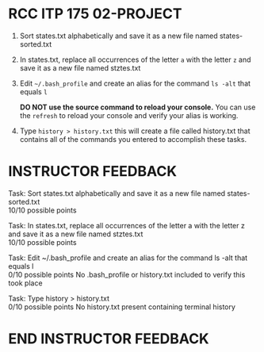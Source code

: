 # RCC ITP 175 02-PROJECT

1. Sort states.txt alphabetically and save it as a new file named states-sorted.txt
1. In states.txt, replace all occurrences of the letter `a` with the letter `z` and save it as a new file named stztes.txt
1. Edit `~/.bash_profile` and create an alias for the command `ls -alt` that equals `l`

    **DO NOT use the source command to reload your console.** You can use the `refresh` to reload your console and verify your alias is working.

1. Type `history > history.txt` this will create a file called history.txt that contains all of the commands you entered to accomplish these tasks.

# INSTRUCTOR FEEDBACK

Task: Sort states.txt alphabetically and save it as a new file named states-sorted.txt  
10/10 possible points

Task: In states.txt, replace all occurrences of the letter a with the letter z and save it as a new file named stztes.txt  
10/10 possible points

Task: Edit ~/.bash_profile and create an alias for the command ls -alt that equals l  
0/10 possible points
No .bash_profile or history.txt included to verify this took place

Task: Type history > history.txt  
0/10 possible points
No history.txt present containing terminal history

# END INSTRUCTOR FEEDBACK
